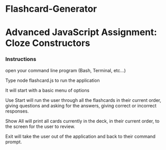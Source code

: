 # Flashcard-Generator
<h1>Advanced JavaScript Assignment: Cloze Constructors</h1>

<h3>Instructions</h3>

open your command line program (Bash, Terminal, etc...)

Type node flashcard.js to run the application

It will start with a basic menu of options

Use Start will run the user through all the flashcards in their current order, giving questions and asking for the answers, giving correct or incorrect responses.

Show All will print all cards currently in the deck, in their current order, to the screen for the user to review.

Exit will take the user out of the application and back to their command prompt.



